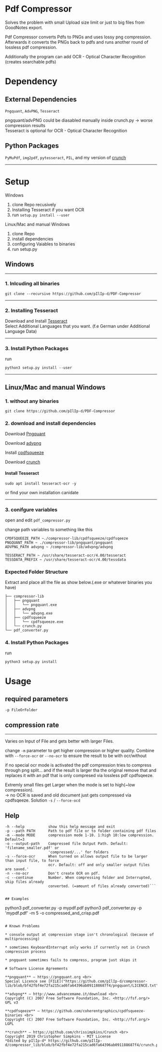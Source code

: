 
# Pdf Compressor
Solves the problem with small Upload size limit or just to big files from GoodNotes export.  

Pdf Compressor converts Pdfs to PNGs and uses lossy png compression. Afterwards it converts the PNGs back to pdfs and runs another round of lossless pdf compression.  


Additionally the program can add OCR - Optical Character Recognition (creates searchable pdfs)  


# Dependency

## External Dependencies

`Pngquant`, `AdvPNG`, `Tesseract`

pngquant/advPNG could be diasabled manually inside crunch.py -> worse compression results  
Tesseract is optional for OCR - Optical Character Recognition

## Python Packages

`PyMuPdf`, `img2pdf`, `pytesseract`, `PIL`, and my version of [crunch](https://github.com/pIlIp-d/compressor_lib/blob/bf42fbf4e72fa215cad6fa64396ab091188687f4/crunch.py)

----
# Setup

Windows
1. clone Repo recusively
2. Installing Tesseract if you want OCR  
3. run `setup.py install --user`

Linux/Mac and manual Windows
1. clone Repo
2. install dependencies
3. configuring Vaiables to binaries
4. run setup.py

##  Windows
----
### 1. Inlcuding all binaries
```
git clone --recursive https://github.com/pIlIp-d/PDF-Compressor
```

----
### 2. Installing Tesseract

Download and Install [Tesseract](https://github.com/UB-Mannheim/tesseract/wiki)  
Select Additional Languages that you want. (f.e German under Additional Language Data)  

----
### 3. Install Python Packages
 run
 ```
 python3 setup.py install --user
 ```

----
## Linux/Mac and manual Windows

### **1. without any binaries**
```
git clone https://github.com/pIlIp-d/PDF-Compressor
```

### **2. download and install dependencies**

Download [Pngquant](https://pngquant.org)  

Download [advpng](http://www.advancemame.it/download)  

Install [cpdfsqueeze](https://github.com/coherentgraphics/cpdfsqueeze-binaries)

Download [crunch](https://github.com/pIlIp-d/compressor-lib/blob/f08adc46f6e865b5740671e7c15145b32541c237/crunch.py)

#### Install Tesseract
```
sudo apt install tesseract-ocr -y
```
or find your own installation canidate

----
### **3. conifgure variables**

open and edit `pdf_compressor.py`

change path variables to something like this
```
CPDFSQUEEZE_PATH ~./compressor-lib/cpdfsqueeze/cpdfsqeeze
PNGQUANT_PATH ~ ./compressor-lib/pngquant/pngquant
ADVPNG_PATH advpng ~ /compressor-lib/advpng/advpng

TESSERACT_PATH ~ /usr/share/tesseract-ocr/4.00/tesseract
TESSDATA_PREFIX ~ /usr/share/tesseract-ocr/4.00/tessdata
```

### Expected Folder Structure

Extract and place all the file as show below.(.exe or whatever binaries you have)

```
├── compressor-lib
│   ├── pngquant
│   │   └── pngquant.exe
│   ├── advpng
│   │   └── advpng.exe
│   ├── cpdfsqueeze
│   │   └── cpdfsqueeze.exe
│   └── crunch.py
└── pdf_converter.py
```

### 4. Install Python Packages
 run
 ```
 python3 setup.py install
 ```

# Usage

## required parameters

    -p FileOrFolder

## compression rate
----
Varies on Input of File and gets better with larger Files.  

change `-m` parameter to get higher compression or higher quality. Combine with `--force-ocr` or `--no-ocr` to ensure the result to be with ocr/without  

if no special ocr mode is activated the pdf compression tries to compress through png split... and if the result is larger tha the original remove that and replaces it with an pdf that is only compresed via lossless pdf cpdfsqeeze.

Extremly small files get Larger when the mode is set to high(~low compression).  
-> no OCR is saved and old document just gets compressed via cpdfsqeeze.
Solution `-s` / `--force-ocd`

## Help
```
-h --help           show this help message and exit
-p --path PATH      Path to pdf file or to folder containing pdf files
-m --mode MODE      compression mode 1-10. 1:high 10:low compression. Default=3
-o --output-path    Compressed file Output Path. Default: 'filename_smaller.pdf' or
                    'compressed/...' for folders
-s --force-ocr      When turned on allows output file to be larger than input file, to force
                    ocr. Default: off and only smaller output files are saved.'
-n --no-ocr         Don't create OCR on pdf.
-c --continue       Number. When compressing folder and Interrupted, skip files already
                    converted. (=amount of files already converted)```


## Examples
```
python3 pdf_converter.py -p mypdf.pdf
python3 pdf_converter.py -p 'mypdf.pdf' -m 5 -o compressed_and_crisp.pdf
```

# Known Problems

* console output at compression stage isn't chronological (because of multiprocessing)

* sometimes KeyboardInterrupt only works if currently not in Crunch compression process

* pngquant sometimes fails to compress, program just skips it

# Software License Agreements

**pngquant** – https://pngquant.org <br>
Special Licence see [FILE]("https://github.com/pIlIp-d/compressor-lib/blob/bf42fbf4e72fa215cad6fa64396ab091188687f4/pngquant/LICENCE.txt")

**advpng** – http://www.advancemame.it/download <br>
Copyright (C) 2007 Free Software Foundation, Inc. <http://fsf.org/> GPL v3

**cpdfsqeeze** – https://github.com/coherentgraphics/cpdfsqueeze-binaries <br>
Copyright (C) 2007 Free Software Foundation, Inc. <http://fsf.org/> LGPL

**crunch** – https://github.com/chrissimpkins/Crunch <br>
Copyright 2019 Christopher Simpkins - MIT License  
*Edited by pIlIp-d* https://github.com/pIlIp-d/compressor_lib/blob/bf42fbf4e72fa215cad6fa64396ab091188687f4/crunch.py
